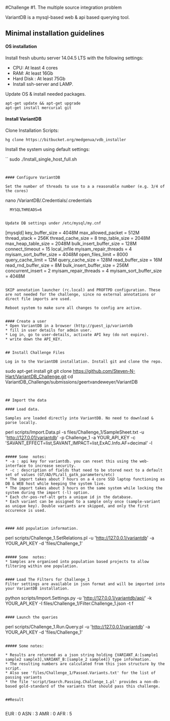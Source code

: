 #Challenge #1. The multiple source integration problem

VariantDB is a mysql-based web & api based querying tool.  

## Minimal installation guidelines 

#### OS installation

Install fresh ubuntu server 14.04.5 LTS with the following settings:
	 
* CPU: At least 4 cores
* RAM: At least 16Gb
* Hard Disk : At least 75Gb
* Install ssh-server and LAMP.

Update OS & install needed packages.

```
apt-get update && apt-get upgrade
apt-get install mercurial git 
```

#### Install VariantDB

Clone Installation Scripts: 

```
hg clone https://bitbucket.org/medgenua/vdb_installer
```

Install the system using default settings:

``
sudo ./Install_single_host_full.sh
```


#### Configure VariantDB 

Set the number of threads to use to a a reasonable number (e.g. 3/4 of the cores)

```
nano /VariantDB/.Credentials/.credentials
     
      MYSQLTHREADS=6
```

Update DB settings under /etc/mysql/my.cnf

```
[mysqld]
key_buffer_size = 4048M
max_allowed_packet = 512M
thread_stack = 256K
thread_cache_size = 8
tmp_table_size = 2048M
max_heap_table_size = 2048M
bulk_insert_buffer_size = 128M
connect_timeout = 15
local_infile 
myisam_repair_threads = 4
myisam_sort_buffer_size = 4048M
open_files_limit = 8000
query_cache_limit = 12M
query_cache_size = 128M
read_buffer_size = 16M
read_rnd_buffer_size = 8M
bulk_insert_buffer_size = 256M
concurrent_insert = 2
myisam_repair_threads = 4
myisam_sort_buffer_size = 4048M
```

SKIP annotation launcher (rc.local) and PROFTPD configuration. These are not needed for the challenge, since no external annotations or direct file imports are used. 

Reboot system to make sure all changes to config are active.


#### Create a user
* Open VariantDB in a browser (http://guest_ip/variantdb
* fill in user details for admin user.
* Log in, go to user-details, activate API key (do not expire).
* write down the API_KEY.


## Install Challenge Files

Log in to the VariantDB installation. Install git and clone the repo.

```
sudo apt-get install git
git clone https://github.com/Steven-N-Hart/VariantDB_Challenge.git
cd VariantDB_Challenge/submissions/geertvandeweyer/VariantDB
```


## Import the data

#### Load data.

Samples are loaded directly into VariantDB. No need to download & parse locally.

```
perl scripts/Import.Data.pl -s files/Challenge_1/SampleSheet.txt -u 'http://127.0.01/variantdb' -p Challenge_1 -a YOUR_API_KEY -c 'SAVANT_EFFECT=list,SAVANT_IMPACT=list,ExAC.Info.AF=decimal' -l 
```

##### Some  notes:
* -a : api key for variantdb. you can reset this using the web-interface to increase security.
* -c : description of fields that need to be stored next to a default set of values (GT/AD/PL/all_gatk_parameters/etc)
* The import takes about 7 hours on a 4 core SSD laptop functioning as DB & WEB host while keeping the system live.
* The import takes about 3 hours on the same system while locking the system during the import (-l) option.
* Each chr-pos-ref-alt gets a unique id in the database. 
* Each variant can be assigned to a sample only once (sample-variant as unique key). Double variants are skipped, and only the first occurence is used.



#### Add population information.

```
perl scripts/Challenge_1.SetRelations.pl -u 'http://127.0.0.1/variantdb' -a YOUR_API_KEY -d 'files/Challenge_1'
```

##### Some  notes:
* Samples are organised into population based projects to allow filtering within one population.


#### Load The Filters for Challenge_1
Filter settings are available in json format and will be imported into your VariantDB installation.

```
python scripts/Import.Settings.py -u 'http://127.0.0.1/variantdb/api/' -k YOUR_API_KEY -I files/Challenge_1/Filter.Challenge_1.json -t f
```

#### Launch the queries

```
perl scripts/Challenge_1.Run.Query.pl -u 'http://127.0.0.1/variantdb' -a YOUR_API_KEY -d 'files/Challenge_1'
```

##### Some notes: 

* Results are returned as a json string holding {VARIANT_A:[sample1 sample2 sample3],VARIANT_B:[sample_2 sample4]} type information.
* The resulting numbers are calculated from this json structure by the script.
* Also see 'files/Challenge_1/Passed.Variants.txt' for the list of passing variants
* the file 'script/Search.Passing.Challenge_1.pl' provides a non-db-based gold-standard of the variants that should pass this challenge. 


##Result


```
EUR : 0
ASN : 3
AMR : 0
AFR : 5 
```

